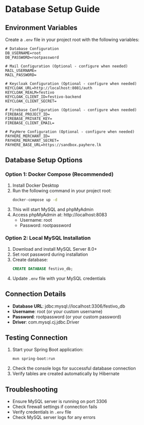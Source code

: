 # Database Setup Guide

## Environment Variables

Create a `.env` file in your project root with the following variables:

```env
# Database Configuration
DB_USERNAME=root
DB_PASSWORD=rootpassword

# Mail Configuration (Optional - configure when needed)
MAIL_USERNAME=
MAIL_PASSWORD=

# Keycloak Configuration (Optional - configure when needed)
KEYCLOAK_URL=http://localhost:8081/auth
KEYCLOAK_REALM=festivo
KEYCLOAK_CLIENT_ID=festivo-backend
KEYCLOAK_CLIENT_SECRET=

# Firebase Configuration (Optional - configure when needed)
FIREBASE_PROJECT_ID=
FIREBASE_PRIVATE_KEY=
FIREBASE_CLIENT_EMAIL=

# PayHere Configuration (Optional - configure when needed)
PAYHERE_MERCHANT_ID=
PAYHERE_MERCHANT_SECRET=
PAYHERE_BASE_URL=https://sandbox.payhere.lk
```

## Database Setup Options

### Option 1: Docker Compose (Recommended)

1. Install Docker Desktop
2. Run the following command in your project root:
   ```bash
   docker-compose up -d
   ```
3. This will start MySQL and phpMyAdmin
4. Access phpMyAdmin at: http://localhost:8083
   - Username: root
   - Password: rootpassword

### Option 2: Local MySQL Installation

1. Download and install MySQL Server 8.0+
2. Set root password during installation
3. Create database:
   ```sql
   CREATE DATABASE festivo_db;
   ```
4. Update `.env` file with your MySQL credentials

## Connection Details

- **Database URL**: jdbc:mysql://localhost:3306/festivo_db
- **Username**: root (or your custom username)
- **Password**: rootpassword (or your custom password)
- **Driver**: com.mysql.cj.jdbc.Driver

## Testing Connection

1. Start your Spring Boot application:
   ```bash
   mvn spring-boot:run
   ```
2. Check the console logs for successful database connection
3. Verify tables are created automatically by Hibernate

## Troubleshooting

- Ensure MySQL server is running on port 3306
- Check firewall settings if connection fails
- Verify credentials in `.env` file
- Check MySQL server logs for any errors


